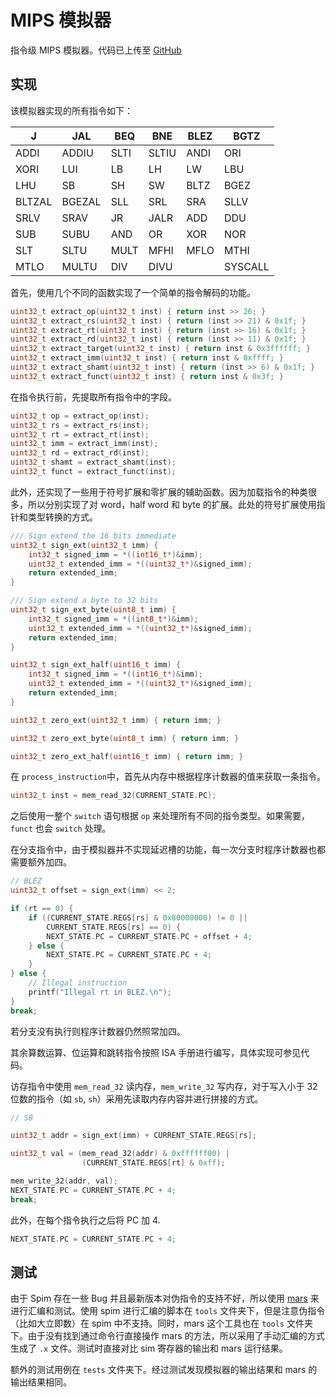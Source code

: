 # MIPS 模拟器

指令级 MIPS 模拟器。代码已上传至 [GitHub](https://github.com/JuniMay/mips-simulator)

## 实现

该模拟器实现的所有指令如下：

| J       | JAL   | BEQ  | BNE  | BLEZ | BGTZ |
|---------|-------|------|------|------|------|
| ADDI    | ADDIU | SLTI | SLTIU| ANDI | ORI  |
| XORI    | LUI   | LB   | LH   | LW   | LBU  |
| LHU     | SB    | SH   | SW   | BLTZ | BGEZ |
| BLTZAL  | BGEZAL| SLL  | SRL  | SRA  | SLLV |
| SRLV | SRAV | JR  | JALR  | ADD | DDU |
| SUB  | SUBU | AND  | OR   | XOR  | NOR  |
| SLT  | SLTU | MULT | MFHI | MFLO | MTHI |
| MTLO | MULTU| DIV  | DIVU |      | SYSCALL |

首先，使用几个不同的函数实现了一个简单的指令解码的功能。

```c
uint32_t extract_op(uint32_t inst) { return inst >> 26; }
uint32_t extract_rs(uint32_t inst) { return (inst >> 21) & 0x1f; }
uint32_t extract_rt(uint32_t inst) { return (inst >> 16) & 0x1f; }
uint32_t extract_rd(uint32_t inst) { return (inst >> 11) & 0x1f; }
uint32_t extract_target(uint32_t inst) { return inst & 0x3ffffff; }
uint32_t extract_imm(uint32_t inst) { return inst & 0xffff; }
uint32_t extract_shamt(uint32_t inst) { return (inst >> 6) & 0x1f; }
uint32_t extract_funct(uint32_t inst) { return inst & 0x3f; }
```

在指令执行前，先提取所有指令中的字段。

```c
uint32_t op = extract_op(inst);
uint32_t rs = extract_rs(inst);
uint32_t rt = extract_rt(inst);
uint32_t imm = extract_imm(inst);
uint32_t rd = extract_rd(inst);
uint32_t shamt = extract_shamt(inst);
uint32_t funct = extract_funct(inst);
```

此外，还实现了一些用于符号扩展和零扩展的辅助函数。因为加载指令的种类很多，所以分别实现了对 word，half word 和 byte 的扩展。此处的符号扩展使用指针和类型转换的方式。

```c
/// Sign extend the 16 bits immediate
uint32_t sign_ext(uint32_t imm) {
    int32_t signed_imm = *((int16_t*)&imm);
    uint32_t extended_imm = *((uint32_t*)&signed_imm);
    return extended_imm;
}

/// Sign extend a byte to 32 bits
uint32_t sign_ext_byte(uint8_t imm) {
    int32_t signed_imm = *((int8_t*)&imm);
    uint32_t extended_imm = *((uint32_t*)&signed_imm);
    return extended_imm;
}

uint32_t sign_ext_half(uint16_t imm) {
    int32_t signed_imm = *((int16_t*)&imm);
    uint32_t extended_imm = *((uint32_t*)&signed_imm);
    return extended_imm;
}

uint32_t zero_ext(uint32_t imm) { return imm; }

uint32_t zero_ext_byte(uint8_t imm) { return imm; }

uint32_t zero_ext_half(uint16_t imm) { return imm; }
```

在 `process_instruction`中，首先从内存中根据程序计数器的值来获取一条指令。

```c
uint32_t inst = mem_read_32(CURRENT_STATE.PC);
```

之后使用一整个 `switch` 语句根据 `op` 来处理所有不同的指令类型。如果需要，`funct` 也会 `switch` 处理。

在分支指令中，由于模拟器并不实现延迟槽的功能，每一次分支时程序计数器也都需要额外加四。

```c
// BLEZ
uint32_t offset = sign_ext(imm) << 2;

if (rt == 0) {
    if ((CURRENT_STATE.REGS[rs] & 0x80000000) != 0 ||
        CURRENT_STATE.REGS[rs] == 0) {
        NEXT_STATE.PC = CURRENT_STATE.PC + offset + 4;
    } else {
        NEXT_STATE.PC = CURRENT_STATE.PC + 4;
    }
} else {
    // Illegal instruction
    printf("Illegal rt in BLEZ.\n");
}
break;
```

若分支没有执行则程序计数器仍然照常加四。

其余算数运算、位运算和跳转指令按照 ISA 手册进行编写，具体实现可参见代码。

访存指令中使用 `mem_read_32` 读内存，`mem_write_32` 写内存，对于写入小于 32 位数的指令（如 `sb`, `sh`）采用先读取内存内容并进行拼接的方式。

```c
// SB

uint32_t addr = sign_ext(imm) + CURRENT_STATE.REGS[rs];

uint32_t val = (mem_read_32(addr) & 0xffffff00) |
                (CURRENT_STATE.REGS[rt] & 0xff);

mem_write_32(addr, val);
NEXT_STATE.PC = CURRENT_STATE.PC + 4;
break;
```

此外，在每个指令执行之后将 PC 加 4.

```c
NEXT_STATE.PC = CURRENT_STATE.PC + 4;
```

## 测试

由于 Spim 存在一些 Bug 并且最新版本对伪指令的支持不好，所以使用 [mars](https://courses.missouristate.edu/KenVollmar/MARS/download.htm) 来进行汇编和测试。使用 spim 进行汇编的脚本在 `tools` 文件夹下，但是注意伪指令（比如大立即数）在 spim 中不支持。同时，mars 这个工具也在 `tools` 文件夹下。由于没有找到通过命令行直接操作 mars 的方法，所以采用了手动汇编的方式生成了 `.x` 文件。测试时直接对比 sim 寄存器的输出和 mars 运行结果。

额外的测试用例在 `tests` 文件夹下。经过测试发现模拟器的输出结果和 mars 的输出结果相同。
